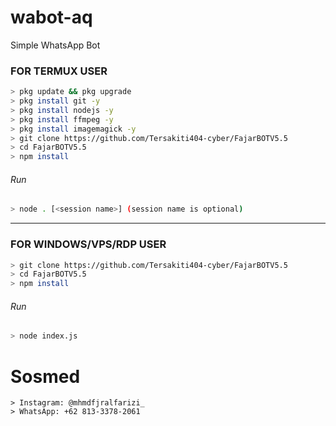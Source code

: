 # wabot-aq
Simple WhatsApp Bot

### FOR TERMUX USER
```bash
> pkg update && pkg upgrade
> pkg install git -y
> pkg install nodejs -y
> pkg install ffmpeg -y
> pkg install imagemagick -y
> git clone https://github.com/Tersakiti404-cyber/FajarBOTV5.5
> cd FajarBOTV5.5
> npm install
```
###### Run
```bash
> node . [<session name>] (session name is optional)
```

---------

### FOR WINDOWS/VPS/RDP USER
```bash
> git clone https://github.com/Tersakiti404-cyber/FajarBOTV5.5
> cd FajarBOTV5.5
> npm install
```
###### Run
```bash
> node index.js
```

# Sosmed
```Thanks @Nurotomo
> Instagram: @mhmdfjralfarizi_
> WhatsApp: +62 813-3378-2061
```
